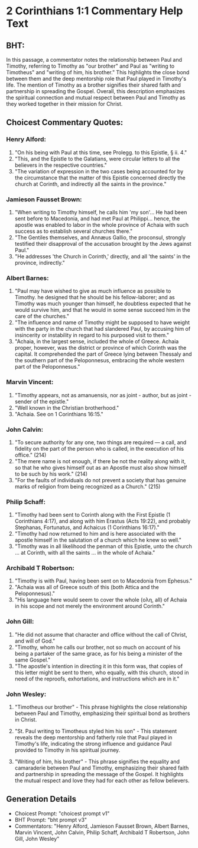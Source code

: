 # 2 Corinthians 1:1 Commentary Help Text

## BHT:
In this passage, a commentator notes the relationship between Paul and Timothy, referring to Timothy as "our brother" and Paul as "writing to Timotheus" and "writing of him, his brother." This highlights the close bond between them and the deep mentorship role that Paul played in Timothy's life. The mention of Timothy as a brother signifies their shared faith and partnership in spreading the Gospel. Overall, this description emphasizes the spiritual connection and mutual respect between Paul and Timothy as they worked together in their mission for Christ.

## Choicest Commentary Quotes:
### Henry Alford:
1. "On his being with Paul at this time, see Prolegg. to this Epistle, § ii. 4."
2. "This, and the Epistle to the Galatians, were circular letters to all the believers in the respective countries."
3. "The variation of expression in the two cases being accounted for by the circumstance that the matter of this Epistle concerned directly the church at Corinth, and indirectly all the saints in the province."

### Jamieson Fausset Brown:
1. "When writing to Timothy himself, he calls him 'my son'... He had been sent before to Macedonia, and had met Paul at Philippi... hence, the apostle was enabled to labor in the whole province of Achaia with such success as to establish several churches there." 
2. "The Gentiles themselves, and Annæus Gallio, the proconsul, strongly testified their disapproval of the accusation brought by the Jews against Paul."
3. "He addresses 'the Church in Corinth,' directly, and all 'the saints' in the province, indirectly."

### Albert Barnes:
1. "Paul may have wished to give as much influence as possible to Timothy. he designed that he should be his fellow-laborer; and as Timothy was much younger than himself, he doubtless expected that he would survive him, and that he would in some sense succeed him in the care of the churches." 
2. "The influence and name of Timothy might be supposed to have weight with the party in the church that had slandered Paul, by accusing him of insincerity or instability in regard to his purposed visit to them."
3. "Achaia, in the largest sense, included the whole of Greece. Achaia proper, however, was the district or province of which Corinth was the capital. It comprehended the part of Greece lying between Thessaly and the southern part of the Peloponnesus, embracing the whole western part of the Peloponnesus."

### Marvin Vincent:
1. "Timothy appears, not as amanuensis, nor as joint - author, but as joint - sender of the epistle."
2. "Well known in the Christian brotherhood."
3. "Achaia. See on 1 Corinthians 16:15."

### John Calvin:
1. "To secure authority for any one, two things are required — a call, and fidelity on the part of the person who is called, in the execution of his office." (214)
2. "The mere name is not enough, if there be not the reality along with it, so that he who gives himself out as an Apostle must also show himself to be such by his work." (214)
3. "For the faults of individuals do not prevent a society that has genuine marks of religion from being recognized as a Church." (215)

### Philip Schaff:
1. "Timothy had been sent to Corinth along with the First Epistle (1 Corinthians 4:17), and along with him Erastus (Acts 19:22), and probably Stephanas, Fortunatus, and Achaicus (1 Corinthians 16:17)."
2. "Timothy had now returned to him and is here associated with the apostle himself in the salutation of a church which he knew so well."
3. "Timothy was in all likelihood the penman of this Epistle, unto the church ... at Corinth, with all the saints ... in the whole of Achaia."

### Archibald T Robertson:
1. "Timothy is with Paul, having been sent on to Macedonia from Ephesus."
2. "Achaia was all of Greece south of this (both Attica and the Peloponnesus)."
3. "His language here would seem to cover the whole (ολη, all) of Achaia in his scope and not merely the environment around Corinth."

### John Gill:
1. "He did not assume that character and office without the call of Christ, and will of God."
2. "Timothy, whom he calls our brother, not so much on account of his being a partaker of the same grace, as for his being a minister of the same Gospel."
3. "The apostle's intention in directing it in this form was, that copies of this letter might be sent to them, who equally, with this church, stood in need of the reproofs, exhortations, and instructions which are in it."

### John Wesley:
1. "Timotheus our brother" - This phrase highlights the close relationship between Paul and Timothy, emphasizing their spiritual bond as brothers in Christ.

2. "St. Paul writing to Timotheus styled him his son" - This statement reveals the deep mentorship and fatherly role that Paul played in Timothy's life, indicating the strong influence and guidance Paul provided to Timothy in his spiritual journey.

3. "Writing of him, his brother" - This phrase signifies the equality and camaraderie between Paul and Timothy, emphasizing their shared faith and partnership in spreading the message of the Gospel. It highlights the mutual respect and love they had for each other as fellow believers.


## Generation Details
- Choicest Prompt: "choicest prompt v1"
- BHT Prompt: "bht prompt v3"
- Commentators: "Henry Alford, Jamieson Fausset Brown, Albert Barnes, Marvin Vincent, John Calvin, Philip Schaff, Archibald T Robertson, John Gill, John Wesley"
